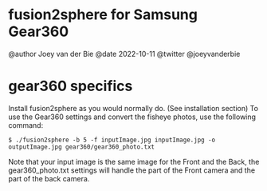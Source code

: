 # fusion2sphere for Samsung Gear360
@author Joey van der Bie
@date 2022-10-11
@twitter @joeyvanderbie

# gear360 specifics 
Install fusion2sphere as you would normally do. (See installation section)
To use the Gear360 settings and convert the fisheye photos,
use the following command:

```shell
$ ./fusion2sphere -b 5 -f inputImage.jpg inputImage.jpg -o outputImage.jpg gear360/gear360_photo.txt 
```

Note that your input image is the same image for the Front and the Back, the gear360_photo.txt settings will handle the part of the Front camera and the part of the back camera.
